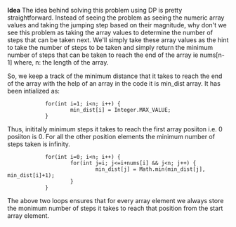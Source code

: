 **Idea**
The idea behind solving this problem using DP is pretty straightforward. Instead of seeing the problem as seeing the numeric array values and taking the jumping step based on their magnitude, why don't we see this problem as taking the array values to determine the number of steps that can be taken next. We'll simply take these array values as the hint to take the number of steps to be taken and simply return the minimum number of steps that can be taken to reach the end of the array ie nums[n-1] where, n: the length of the array.

So, we keep a track of the minimum distance that it takes to reach the end of the array with the help of an array in the code it is min_dist array. It has been intialized as:
```
			for(int i=1; i<n; i++) {
					min_dist[i] = Integer.MAX_VALUE;
			}							
```
Thus, inititally minimum steps it takes to reach the first array posiiton i.e. 0 posiiton is 0. For all the other position elements the minimum number of steps taken is infinity. 
```
			for(int i=0; i<n; i++) {
					for(int j=i; j<=i+nums[i] && j<n; j++) {
							min_dist[j] = Math.min(min_dist[j], min_dist[i]+1);
					}
			}
```
The above two loops ensures that for every array element we always store the monimum number of steps it takes to reach that position from the start array element. 
